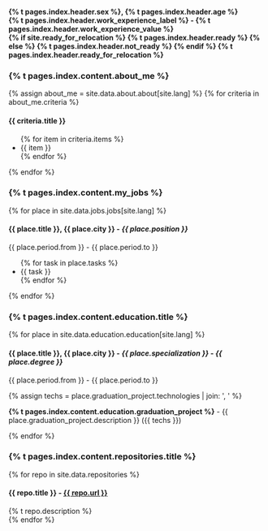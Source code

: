 <div class="basic-info">
    <p>
        <strong>{% t pages.index.header.sex %}, {% t pages.index.header.age %}</strong><br>
        <strong>{% t pages.index.header.work_experience_label %} - {% t pages.index.header.work_experience_value %}</strong><br>
        <strong>{% if site.ready_for_relocation %} {% t pages.index.header.ready %} {% else %} {% t pages.index.header.not_ready %} {% endif %} {% t pages.index.header.ready_for_relocation %}</strong>
    </p>
</div>

### {% t pages.index.content.about_me %}
{% assign about_me = site.data.about.about[site.lang] %}
{% for criteria in about_me.criteria %}

<div class="criteria">
    <h4>{{ criteria.title }}</h4>
    <ul>
        {% for item in criteria.items %}
            <li>{{ item }} </li>
        {% endfor %}
    </ul>
</div>

{% endfor %}

### {% t pages.index.content.my_jobs %}
{% for place in site.data.jobs.jobs[site.lang] %}

<div class="work-place">
    <h4>
        <strong>{{ place.title }}</strong>, {{ place.city }} - 
        <em>{{ place.position }}</em>
    </h4>
    <p>{{ place.period.from }} - {{ place.period.to }}</p>
    <ul>
        {% for task in place.tasks %}
            <li>{{ task }}</li>
        {% endfor %}
    </ul>
</div>

{% endfor %}

### {% t pages.index.content.education.title %}
{% for place in site.data.education.education[site.lang] %}
<div class="education">
    <h4>
        <strong>{{ place.title }}</strong>, {{ place.city }} - 
        <em>{{ place.specialization }}</em> - <em>{{ place.degree }}</em>
    </h4>
    <p>{{ place.period.from }} - {{ place.period.to }}</p>
    {% assign techs = place.graduation_project.technologies | join: ', ' %}
    <p><strong>{% t pages.index.content.education.graduation_project %}</strong> - {{ place.graduation_project.description }} ({{ techs }})
</p>
</div>
{% endfor %}

### {% t pages.index.content.repositories.title %}
{% for repo in site.data.repositories %}
<div class="repository">
    <h4>{{ repo.title }} - <a href="{{ repo.url }}">{{ repo.url }}</a></h4>
    <span>{% t repo.description %}</span>
</div>
{% endfor %}